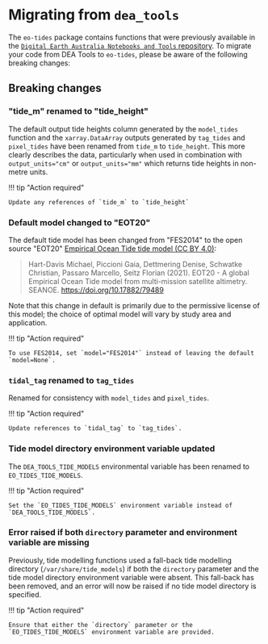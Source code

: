 # Migrating from `dea_tools`

The `eo-tides` package contains functions that were previously available in the [`Digital Earth Australia Notebooks and Tools` repository](https://github.com/GeoscienceAustralia/dea-notebooks/).
To migrate your code from DEA Tools to `eo-tides`, please be aware of the following breaking changes:

## Breaking changes

### "tide_m" renamed to "tide_height"

The default output tide heights column generated by the `model_tides` function and the `xarray.DataArray` outputs generated by `tag_tides` and `pixel_tides` have been renamed from `tide_m` to `tide_height`.
This more clearly describes the data, particularly when used in combination with `output_units="cm"` or `output_units="mm"` which returns tide heights in non-metre units.

!!! tip "Action required"

    Update any references of `tide_m` to `tide_height`

### Default model changed to "EOT20"

The default tide model has been changed from "FES2014" to the open source "EOT20" [Empirical Ocean Tide tide model (CC BY 4.0)](https://doi.org/10.17882/79489):

> Hart-Davis Michael, Piccioni Gaia, Dettmering Denise, Schwatke Christian, Passaro Marcello, Seitz Florian (2021). EOT20 - A global Empirical Ocean Tide model from multi-mission satellite altimetry. SEANOE. <https://doi.org/10.17882/79489>

Note that this change in default is primarily due to the permissive license of this model; the choice of optimal model will vary by study area and application.

!!! tip "Action required"

    To use FES2014, set `model="FES2014"` instead of leaving the default `model=None`.

### `tidal_tag` renamed to `tag_tides`

Renamed for consistency with `model_tides` and `pixel_tides`.

!!! tip "Action required"

    Update references to `tidal_tag` to `tag_tides`.

### Tide model directory environment variable updated

The `DEA_TOOLS_TIDE_MODELS` environmental variable has been renamed to `EO_TIDES_TIDE_MODELS`.

!!! tip "Action required"

    Set the `EO_TIDES_TIDE_MODELS` environment variable instead of `DEA_TOOLS_TIDE_MODELS`.

### Error raised if both `directory` parameter and environment variable are missing

Previously, tide modelling functions used a fall-back tide modelling directory (`/var/share/tide_models`) if both the `directory` parameter and the tide model directory environment variable were absent. This fall-back has been removed, and an error will now be raised if no tide model directory is specified.

!!! tip "Action required"

    Ensure that either the `directory` parameter or the `EO_TIDES_TIDE_MODELS` environment variable are provided.
